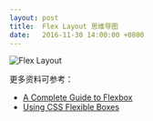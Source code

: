 ```yaml
---
layout: post
title:  Flex Layout 思维导图
date:   2016-11-30 14:00:00 +0800
---
```


![Flex Layout]({{site.baseurl}}/images/2016-11-30-flex-layout.svg)

更多资料可参考：

- [A Complete Guide to Flexbox](https://css-tricks.com/snippets/css/a-guide-to-flexbox/)
- [Using CSS Flexible Boxes](https://developer.mozilla.org/en-US/docs/Web/CSS/CSS_Flexible_Box_Layout/Using_CSS_flexible_boxes)